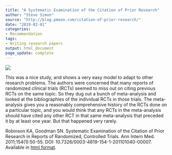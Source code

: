 ```yaml
---
title: "A Systematic Examination of the Citation of Prior Research"
author: "Steve Simon"
source: "http://blog.pmean.com/citation-of-prior-research/"
date: "2019-02-01"
categories:
- Recommendation
tags:
- Writing research papers
output: html_document
page_update: complete
---
```


![](http://www.pmean.com/new-images/19/citation-of-prior-research01.png)

<div class="notes">

This was a nice study, and shows a very easy model to adapt to other research problems. The authors were concerned that many reports of randomized clinical trials (RCTs) seemed to miss out on citing previous RCTs on the same topic. So they dug out a bunch of meta-analysis and looked at the bibliographies of the individual RCTs in those trials. The meta-analysis gives you a reasonably comprehensive history of the RCTs done on a particular topic, and you would think that any RCTs in the meta-analysis should have cited any other RCT in that same meta-analysis that preceded it by at least one year. But that happened very rarely.

Robinson KA, Goodman SN. Systematic Examination of the Citation of Prior Research in Reports of Randomized, Controlled Trials. Ann Intern Med. 2011;154(1):50-55. DOI: 10.7326/0003-4819-154-1-201101040-00007. Available in [html format][rob1].

[rob1]: https://annals.org/aim/fullarticle/746687
